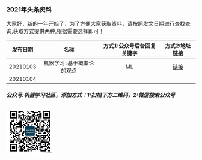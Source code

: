 ### 2021年头条资料

大家好，新的一年开始了，为了方便大家获取资料，请按照发文日期进行查找查询,获取方式提供两种,根据需要选择即可！

| 发布日期 |名称|方式1:公众号后台回复关键字 |方式2:地址链接|
| :---------:|:---:|:---:|:---:|
| 20210103 |  机器学习 :基于概率论的观点| ML |[链接](https://github.com/probml/pml-book/releases/download/2020-12-28/pml1-2020-12-28.pdf)|
| 20210104 |  |  ||

##### 公众号:机器学习社区，添加方式：1:扫描下方二维码，2:微信搜索公众号
<img src="/2021/pic/WechatIMG14.jpeg" width="25%">
